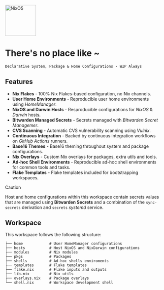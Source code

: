 [<img src="https://nixos.org/logo/nixos-logo-only-hires.png" width="100" alt="NixOS">](https://nixos.org)

# There's no place like ~

```ocaml
Declarative System, Package & Home Configurations - WIP Always
```

## Features

- **Nix Flakes** - 100% Nix Flakes-based configuration, no Nix channels.
- **User Home Environments** - Reproducible user home environments using _HomeManager_.
- **NixOS and Darwin Hosts** - Resproducible configurations for _NixOS_ & _Darwin_ hosts.
- **Bitwarden Managed Secrets** - Secrets managed with _Bitwarden Secret Managemer_.
- **CVS Scanning** - Automatic CVS vulnerability scanning using _Vulnix_.
- **Continuous Integration** - Backed by continuous integration workflows on _GitHub Actions_ runners.
- **Base16 Themes** - Base16 theming throughout system and package configurations.
- **Nix Overlays** - Custom Nix overlays for packages, extra utils and tools.
- **Ad-hoc Shell Environments** - Reproducible ad-hoc shell environments for common tools and tasks.
- **Flake Templates** - Flake templates included for bootstrapping workspaces.

> [!CAUTION]
>
> Host and home configurations within this workspace contain secrets values that
> are managed using **Bitwarden Secrets** and a combination of the `sync-secrets`
> derivation and `secrets` _systemd_ service.


## Workspace

This workspace follows the following structure:

```
├── home            # User HomeManager configurations
├── hosts           # Host NixOS and NixDarwin configurations
├── modules         # Nix modules
├── pkgs            # Packages
├── shells          # Ad-hoc shells enviroments
├── templates       # Flake templates
├── flake.nix       # Flake inputs and outputs
├── lib.nix         # Nix utils
├── overlays.nix    # Package overlays
└── shell.nix       # Workspace development shell
```
